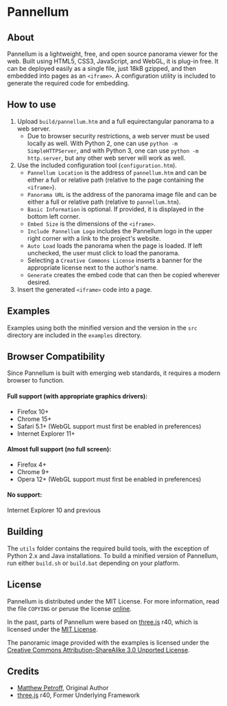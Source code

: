 # Pannellum

## About

Pannellum is a lightweight, free, and open source panorama viewer for the web. Built using HTML5, CSS3, JavaScript, and WebGL, it is plug-in free. It can be deployed easily as a single file, just 18kB gzipped, and then embedded into pages as an `<iframe>`. A configuration utility is included to generate the required code for embedding.

## How to use
1. Upload `build/pannellum.htm` and a full equirectangular panorama to a web server.
    * Due to browser security restrictions, a web server must be used locally as well. With Python 2, one can use `python -m SimpleHTTPServer`, and with Python 3, one can use `python -m http.server`, but any other web server will work as well.
2. Use the included configuration tool (`configuration.htm`).
    * `Pannellum Location` is the address of `pannellum.htm` and can be either a full or relative path (relative to the page containing the `<iframe>`).
    * `Panorama URL` is the address of the panorama image file and can be either a full or relative path (relative to `pannellum.htm`).
    * `Basic Information` is optional. If provided, it is displayed in the bottom left corner.
    * `Embed Size` is the dimensions of the `<iframe>`.
    * `Include Pannellum Logo` includes the Pannellum logo in the upper right corner with a link to the project's website.
    * `Auto Load` loads the panorama when the page is loaded. If left unchecked, the user must click to load the panorama.
    * Selecting a `Creative Commons License` inserts a banner for the appropriate license next to the author's name.
    * `Generate` creates the embed code that can then be copied wherever desired.
3. Insert the generated `<iframe>` code into a page.

## Examples

Examples using both the minified version and the version in the `src` directory are included in the `examples` directory.

## Browser Compatibility

Since Pannellum is built with emerging web standards, it requires a modern browser to function.

#### Full support (with appropriate graphics drivers):
* Firefox 10+
* Chrome 15+
* Safari 5.1+ (WebGL support must first be enabled in preferences)
* Internet Explorer 11+

#### Almost full support (no full screen):
* Firefox 4+
* Chrome 9+
* Opera 12+ (WebGL support must first be enabled in preferences)

#### No support:
Internet Explorer 10 and previous

## Building
The `utils` folder contains the required build tools, with the exception of Python 2.x and Java installations. To build a minified version of Pannellum, run either `build.sh` or `build.bat` depending on your platform.

## License
Pannellum is distributed under the MIT License. For more information, read the file `COPYING` or peruse the license [online](http://www.opensource.org/licenses/MIT).

In the past, parts of Pannellum were based on [three.js](https://github.com/mrdoob/three.js) r40, which is licensed under the [MIT License](https://github.com/mrdoob/three.js/blob/44a8652c37e576d51a7edd97b0f99f00784c3db7/LICENSE).

The panoramic image provided with the examples is licensed under the [Creative Commons Attribution-ShareAlike 3.0 Unported License](http://creativecommons.org/licenses/by-sa/3.0/).

## Credits

* [Matthew Petroff](http://www.mpetroff.net/), Original Author
* [three.js](https://github.com/mrdoob/three.js) r40, Former Underlying Framework
